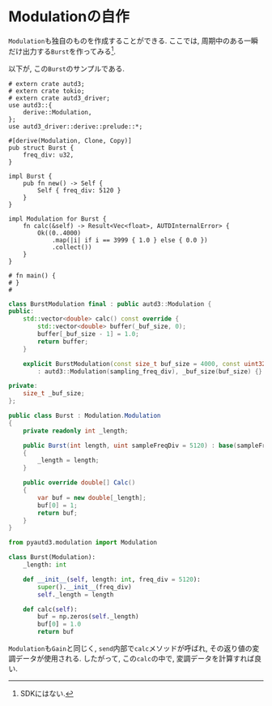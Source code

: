 # Modulationの自作

`Modulation`も独自のものを作成することができる.
ここでは, 周期中のある一瞬だけ出力する`Burst`を作ってみる[^fn_burst].

以下が, この`Burst`のサンプルである.

```rust,edition2021
# extern crate autd3;
# extern crate tokio;
# extern crate autd3_driver;
use autd3::{
    derive::Modulation,
};
use autd3_driver::derive::prelude::*;

#[derive(Modulation, Clone, Copy)]
pub struct Burst {
    freq_div: u32,
}

impl Burst {
    pub fn new() -> Self {
        Self { freq_div: 5120 }
    }
}

impl Modulation for Burst {
    fn calc(&self) -> Result<Vec<float>, AUTDInternalError> {
        Ok((0..4000)
            .map(|i| if i == 3999 { 1.0 } else { 0.0 })
            .collect())
    }
}

# fn main() { 
# }
#
```

```cpp
class BurstModulation final : public autd3::Modulation {
public:
    std::vector<double> calc() const override {
        std::vector<double> buffer(_buf_size, 0);
        buffer[_buf_size - 1] = 1.0;
        return buffer;
    }

    explicit BurstModulation(const size_t buf_size = 4000, const uint32_t sampling_freq_div = 5120) noexcept
        : autd3::Modulation(sampling_freq_div), _buf_size(buf_size) {}

private:
    size_t _buf_size;
};
```

```cs
public class Burst : Modulation.Modulation
{
    private readonly int _length;

    public Burst(int length, uint sampleFreqDiv = 5120) : base(sampleFreqDiv)
    {
        _length = length;
    }

    public override double[] Calc()
    {
        var buf = new double[_length];
        buf[0] = 1;
        return buf;
    }
}
```

```python
from pyautd3.modulation import Modulation

class Burst(Modulation):
    _length: int

    def __init__(self, length: int, freq_div = 5120):
        super().__init__(freq_div)
        self._length = length

    def calc(self):
        buf = np.zeros(self._length)
        buf[0] = 1.0
        return buf
```

`Modulation`も`Gain`と同じく, `send`内部で`calc`メソッドが呼ばれ, その返り値の変調データが使用される.
したがって, この`calc`の中で, 変調データを計算すれば良い.

[^fn_burst]: SDKにはない.
